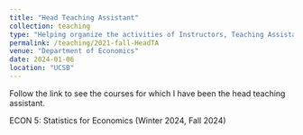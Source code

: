 ```yaml
---
title: "Head Teaching Assistant"
collection: teaching
type: "Helping organize the activities of Instructors, Teaching Assistants, and Students"
permalink: /teaching/2021-fall-HeadTA
venue: "Department of Economics"
date: 2024-01-06
location: "UCSB"
---
```


Follow the link to see the courses for which I have been the head teaching assistant. 

ECON 5: Statistics for Economics (Winter 2024, Fall 2024)